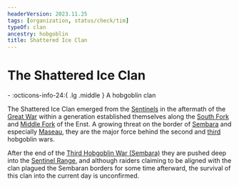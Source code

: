 ```yaml
---
headerVersion: 2023.11.25
tags: [organization, status/check/tim]
typeOf: clan
ancestry: hobgoblin
title: Shattered Ice Clan
---
```

# The Shattered Ice Clan
<div class="grid cards ext-narrow-margin ext-one-column" markdown>
-
   :octicons-info-24:{ .lg .middle } A hobgoblin clan  
</div>




The Shattered Ice Clan emerged from the [Sentinels](<../../gazetteer/sentinel-range/sentinel-range.md>) in the aftermath of the [Great War](<../../events/1500s/great-war.md>) within a generation established themselves along the [South Fork](<../../gazetteer/greater-sembara/rivers/wistel-enst-watershed/enst-south-fork.md>) and [Middle Fork](<../../gazetteer/greater-sembara/rivers/wistel-enst-watershed/enst-middle-fork.md>) of the Enst. A growing threat on the border of [Sembara](<../../gazetteer/greater-sembara/sembara/sembara.md>) and especially [Maseau](<../../gazetteer/greater-sembara/duchy-of-maseau/duchy-of-maseau.md>), they are the major force behind the second and [third](<../../history/third-hobgoblin-war-sembara.md>) hobgoblin wars. 

After the end of the [Third Hobgoblin War (Sembara)](<../../history/third-hobgoblin-war-sembara.md>) they are pushed deep into the [Sentinel Range](<../../gazetteer/sentinel-range/sentinel-range.md>), and although raiders claiming to be aligned with the clan plagued the Sembaran borders for some time afterward, the survival of this clan into the current day is unconfirmed.

